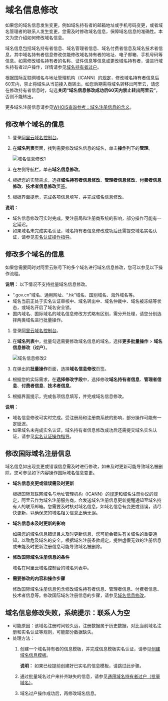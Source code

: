# 域名信息修改

如果您的域名信息发生变更，例如域名持有者的邮箱地址或手机号码变更，或者域名管理者的联系人发生变更，您需及时修改域名信息，保障域名信息的准确性。本文为您介绍如何修改域名信息。

域名信息包括域名持有者信息、域名管理者信息、域名付费者信息及域名技术者信息，其中域名持有者信息修改仅能修改域名持有者的地址、电子邮箱、手机号码等信息。如需修改域名持有者的名称、证件信息等信息或更改域名持有者，请进行域名持有者过户操作，详情请参见[域名持有者过户](/cn.zh-CN/域名管理/域名修改/域名持有者过户.md)。

根据国际互联网域名与地址管理机构（ICANN）的[规定](https://www.icann.org/resources/pages/transfer-policy-2017-05-23-zh)，修改域名持有者信息后60天内，禁止将域名从当前接入商转出。如您后期需将域名转移出阿里云，请您在修改持有者信息时，勾选**关闭“域名信息修改成功后60天内禁止转出阿里云”**，否则不能转出。

更多域名注册信息请参见[WHOIS查询参考：域名注册信息的含义](/cn.zh-CN/域名查询/WHOIS查询参考：域名注册信息的含义.md)。

## 修改单个域名的信息

1.  登录[阿里云域名控制台](https://dc.console.aliyun.com)。

2.  在**域名列表**页面，找到需要修改域名信息的域名，单击**操作**列下的**管理**。

    ![域名信息修改1](https://static-aliyun-doc.oss-accelerate.aliyuncs.com/assets/img/zh-CN/4696449951/p76661.png)

3.  在左侧导航栏，单击**域名信息修改**。

4.  根据您的实际需求，选择**域名持有者信息修改**、**管理者信息修改**、**付费者信息修改**、**技术者信息修改**页签。

5.  根据界面提示，完成各项信息填写，并完成域名信息修改。


**说明：**

-   域名信息修改可实时完成。受注册局和注册商系统的影响，部分操作可能有一定延迟。
-   如果域名未完成实名认证，域名持有者信息修改成功后还需提交域名实名认证，请参见[实名认证操作指导](/cn.zh-CN/域名实名认证/域名实名认证概述.md)。

## 修改多个域名的信息

如果您需要同时对阿里云账号下的多个域名进行域名信息修改，您可以参见以下操作流程。

**说明：** 以下情况不支持批量域名信息修改。

-   “.gov.cn”域名、通用网址、“.hk”域名、国别域名、海外域名等。
-   域名当前正处于实名认证审核中、域名转出中、域名仲裁中、域名被冻结等状态，或域名开启了域名安全锁。
-   国内域名、国际域名的域名信息修改方式略有区别，需分开处理，请您分别选择两类域名进行批量操作。

1.  登录[阿里云域名控制台](https://netcn.console.aliyun.com/core/domain/list)。

2.  在**域名列表**中，批量勾选需要修改域名信息的域名，选择**更多批量操作** \> **域名信息修改（过户）**。

    ![域名信息修改2](https://static-aliyun-doc.oss-accelerate.aliyuncs.com/assets/img/zh-CN/4696449951/p76667.png)

3.  在弹出的**批量操作**页面，选择**域名信息修改**页签。

4.  根据您的实际需求，在**选择修改字段**中，选择修改**域名持有者信息**、**管理者信息**、**付费者信息**、**技术者信息**。

5.  根据界面提示，完成各项信息填写，并完成域名信息修改。


**说明：**

-   域名信息修改可实时完成。受注册局和注册商系统的影响，部分操作可能有一定延迟。
-   如果域名未完成实名认证，域名持有者信息修改成功后还需提交域名实名认证，请参见[实名认证操作指导](/cn.zh-CN/域名实名认证/域名实名认证概述.md)。

## 修改国际域名注册信息

域名信息如出现变更或错误信息需及时进行修改，如未及时更新可能导致域名被删除，您可参见如下内容操作国际域名信息变更。

-   **域名信息变更或错误需及时更新**

    根据国际互联网域名与地址管理机构（ICANN）的[规定](https://whois.icann.org/zh/whois数据提醒政策（wdrp）)和域名注册协议的规定，阿里云作为域名注册服务商，会发送域名注册信息更新提醒通知至域名持有人的联系邮箱。您需要及时核对域名信息，如域名信息有变更或错误，请尽快更新，以确保您的域名相关信息正确无误。

-   **域名信息未及时更新的影响**

    如果您的域名信息错误且未及时更新信息，您可能会错失有关域名的重要通知，以致危及域名的安全。根据域名注册条款规定，提供虚假无效的注册信息或未能及时更新注册信息可能导致域名被删除。

-   **修改国际域名注册信息的条件**

    域名在阿里云域名控制台的域名列表中。

-   **需要修改的内容和操作步骤**

    修改国际域名注册信息包含修改域名持有者信息、管理者信息、付费者信息、技术者信息等。修改国际域名注册信息的步骤，请参见[域名信息修改](/cn.zh-CN/域名管理/域名修改/域名信息修改.md)。


## 域名信息修改失败，系统提示：联系人为空

-   可能原因：该域名注册时间较久远，注册数据属于历史数据，对比当前域名注册和实名认证等规则，可能部分数据缺失。
-   处理方法：
    1.  创建一个域名持有者的信息模板，并完成信息模板实名认证，请参见[创建域名信息模板](/cn.zh-CN/域名管理/创建域名信息模板.md)。

        **说明：** 如果已经提前创建好已实名的信息模板，请跳过此步骤。

    2.  通过批量域名过户来补齐缺失的信息，请参见[通用域名持有者过户（批量域名）](/cn.zh-CN/域名管理/域名修改/域名持有者过户.mdsection_6k0_uas_pep)。
    3.  域名过户操作成功后，再修改域名信息。

